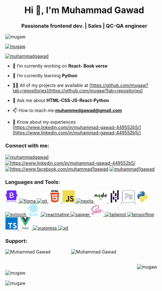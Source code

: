 <h1 align="center">Hi 👋, I'm Muhammad Gawad</h1>
<h3 align="center">Passionate frontend dev. | Sales | QC-QA engineer</h3>

<p align="left"> <img src="https://komarev.com/ghpvc/?username=mugaw&label=Profile%20views&color=0e75b6&style=flat" alt="mugaw" /> </p>

<p align="left"> <a href="https://github.com/ryo-ma/github-profile-trophy"><img src="https://github-profile-trophy.vercel.app/?username=mugaw" alt="mugaw" /></a> </p>

<p align="left"> <a href="https://twitter.com/muhammadgawad" target="blank"><img src="https://img.shields.io/twitter/follow/muhammadgawad?logo=twitter&style=for-the-badge" alt="muhammadgawad" /></a> </p>

- 🔭 I’m currently working on **React- Book verse**

- 🌱 I’m currently learning **Python**

- 👨‍💻 All of my projects are available at [https://github.com/mugaw?tab=repositories](https://github.com/mugaw?tab=repositories)

- 💬 Ask me about **HTML-CSS-JS-React-Python**

- 📫 How to reach me **muhammedgawad@gmail.com**

- 📄 Know about my experiences [https://www.linkedin.com/in/muhammad-gawad-449552b5/](https://www.linkedin.com/in/muhammad-gawad-449552b5/)

<h3 align="left">Connect with me:</h3>
<p align="left">
<a href="https://twitter.com/muhammadgawad" target="blank"><img align="center" src="https://raw.githubusercontent.com/rahuldkjain/github-profile-readme-generator/master/src/images/icons/Social/twitter.svg" alt="muhammadgawad" height="30" width="40" /></a>
<a href="https://linkedin.com/in/https://www.linkedin.com/in/muhammad-gawad-449552b5/" target="blank"><img align="center" src="https://raw.githubusercontent.com/rahuldkjain/github-profile-readme-generator/master/src/images/icons/Social/linked-in-alt.svg" alt="https://www.linkedin.com/in/muhammad-gawad-449552b5/" height="30" width="40" /></a>
<a href="https://fb.com/https://www.facebook.com/muhammad1gawad" target="blank"><img align="center" src="https://raw.githubusercontent.com/rahuldkjain/github-profile-readme-generator/master/src/images/icons/Social/facebook.svg" alt="https://www.facebook.com/muhammad1gawad" height="30" width="40" /></a>
<a href="https://instagram.com/muhammad1gawad" target="blank"><img align="center" src="https://raw.githubusercontent.com/rahuldkjain/github-profile-readme-generator/master/src/images/icons/Social/instagram.svg" alt="muhammad1gawad" height="30" width="40" /></a>
</p>

<h3 align="left">Languages and Tools:</h3>
<p align="left"> <a href="https://getbootstrap.com" target="_blank" rel="noreferrer"> <img src="https://raw.githubusercontent.com/devicons/devicon/master/icons/bootstrap/bootstrap-plain-wordmark.svg" alt="bootstrap" width="40" height="40"/> </a> <a href="https://www.figma.com/" target="_blank" rel="noreferrer"> <img src="https://www.vectorlogo.zone/logos/figma/figma-icon.svg" alt="figma" width="40" height="40"/> </a> <a href="https://git-scm.com/" target="_blank" rel="noreferrer"> <img src="https://www.vectorlogo.zone/logos/git-scm/git-scm-icon.svg" alt="git" width="40" height="40"/> </a> <a href="https://www.w3.org/html/" target="_blank" rel="noreferrer"> <img src="https://raw.githubusercontent.com/devicons/devicon/master/icons/html5/html5-original-wordmark.svg" alt="html5" width="40" height="40"/> </a> <a href="https://developer.mozilla.org/en-US/docs/Web/JavaScript" target="_blank" rel="noreferrer"> <img src="https://raw.githubusercontent.com/devicons/devicon/master/icons/javascript/javascript-original.svg" alt="javascript" width="40" height="40"/> </a> <a href="https://nextjs.org/" target="_blank" rel="noreferrer"> <img src="https://cdn.worldvectorlogo.com/logos/nextjs-2.svg" alt="nextjs" width="40" height="40"/> </a> <a href="https://nodejs.org" target="_blank" rel="noreferrer"> <img src="https://raw.githubusercontent.com/devicons/devicon/master/icons/nodejs/nodejs-original-wordmark.svg" alt="nodejs" width="40" height="40"/> </a> <a href="https://pandas.pydata.org/" target="_blank" rel="noreferrer"> <img src="https://raw.githubusercontent.com/devicons/devicon/2ae2a900d2f041da66e950e4d48052658d850630/icons/pandas/pandas-original.svg" alt="pandas" width="40" height="40"/> </a> <a href="https://www.photoshop.com/en" target="_blank" rel="noreferrer"> <img src="https://raw.githubusercontent.com/devicons/devicon/master/icons/photoshop/photoshop-line.svg" alt="photoshop" width="40" height="40"/> </a> <a href="https://www.python.org" target="_blank" rel="noreferrer"> <img src="https://raw.githubusercontent.com/devicons/devicon/master/icons/python/python-original.svg" alt="python" width="40" height="40"/> </a> <a href="https://pytorch.org/" target="_blank" rel="noreferrer"> <img src="https://www.vectorlogo.zone/logos/pytorch/pytorch-icon.svg" alt="pytorch" width="40" height="40"/> </a> <a href="https://reactjs.org/" target="_blank" rel="noreferrer"> <img src="https://raw.githubusercontent.com/devicons/devicon/master/icons/react/react-original-wordmark.svg" alt="react" width="40" height="40"/> </a> <a href="https://reactnative.dev/" target="_blank" rel="noreferrer"> <img src="https://reactnative.dev/img/header_logo.svg" alt="reactnative" width="40" height="40"/> </a> <a href="https://sapper.svelte.dev/" target="_blank" rel="noreferrer"> <img src="https://raw.githubusercontent.com/bestofjs/bestofjs-webui/master/public/logos/sapper.svg" alt="sapper" width="40" height="40"/> </a> <a href="https://sass-lang.com" target="_blank" rel="noreferrer"> <img src="https://raw.githubusercontent.com/devicons/devicon/master/icons/sass/sass-original.svg" alt="sass" width="40" height="40"/> </a> <a href="https://tailwindcss.com/" target="_blank" rel="noreferrer"> <img src="https://www.vectorlogo.zone/logos/tailwindcss/tailwindcss-icon.svg" alt="tailwind" width="40" height="40"/> </a> <a href="https://www.tensorflow.org" target="_blank" rel="noreferrer"> <img src="https://www.vectorlogo.zone/logos/tensorflow/tensorflow-icon.svg" alt="tensorflow" width="40" height="40"/> </a> <a href="https://www.typescriptlang.org/" target="_blank" rel="noreferrer"> <img src="https://raw.githubusercontent.com/devicons/devicon/master/icons/typescript/typescript-original.svg" alt="typescript" width="40" height="40"/> </a> <a href="https://vuejs.org/" target="_blank" rel="noreferrer"> <img src="https://raw.githubusercontent.com/devicons/devicon/master/icons/vuejs/vuejs-original-wordmark.svg" alt="vuejs" width="40" height="40"/> </a> <a href="https://vuepress.vuejs.org/" target="_blank" rel="noreferrer"> <img src="https://raw.githubusercontent.com/AliasIO/wappalyzer/master/src/drivers/webextension/images/icons/VuePress.svg" alt="vuepress" width="40" height="40"/> </a> <a href="https://www.adobe.com/products/xd.html" target="_blank" rel="noreferrer"> <img src="https://cdn.worldvectorlogo.com/logos/adobe-xd.svg" alt="xd" width="40" height="40"/> </a> </p>

<h3 align="left">Support:</h3>
<p><a href="https://www.buymeacoffee.com/Muhammad Gawad"> <img align="left" src="https://cdn.buymeacoffee.com/buttons/v2/default-yellow.png" height="50" width="210" alt="Muhammad Gawad" /></a><a href="https://ko-fi.com/Muhammad Gawad"> <img align="left" src="https://cdn.ko-fi.com/cdn/kofi3.png?v=3" height="50" width="210" alt="Muhammad Gawad" /></a></p><br><br>

<p><img align="left" src="https://github-readme-stats.vercel.app/api/top-langs?username=mugaw&show_icons=true&locale=en&layout=compact" alt="mugaw" /></p>

<p>&nbsp;<img align="center" src="https://github-readme-stats.vercel.app/api?username=mugaw&show_icons=true&locale=en" alt="mugaw" /></p>

<p><img align="center" src="https://github-readme-streak-stats.herokuapp.com/?user=mugaw&" alt="mugaw" /></p>
